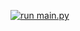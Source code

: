 [![run main.py](https://github.com/Sadeghi85/tg-v2ray/actions/workflows/schedule.yml/badge.svg)](https://github.com/Sadeghi85/tg-v2ray/actions/workflows/schedule.yml)
